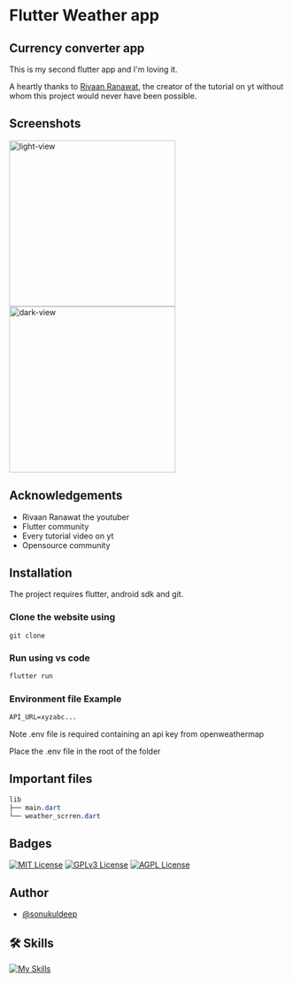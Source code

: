 # Flutter Weather app

## Currency converter app

This is my second flutter app and I'm loving it.

A heartly thanks to [Rivaan Ranawat](https://www.youtube.com/watch?v=CzRQ9mnmh44), the creator of the tutorial on yt without whom this project would never have been possible.

## Screenshots
<img src="https://github.com/sonukuldeep/flutterr-weather-app/assets/57728165/6dd3849c-5ca3-4623-a858-983ddcb5fd2e" alt="light-view" width="300px"/>

<img src="https://github.com/sonukuldeep/flutterr-weather-app/assets/57728165/4c1ae39d-28e6-4cc7-9395-3c9c73e597fd" alt="dark-view" width="300px"/>

## Acknowledgements

 - Rivaan Ranawat the youtuber
 - Flutter community
 - Every tutorial video on yt
 - Opensource community


## Installation

The project requires flutter, android sdk and git.

### Clone the website using
```npm
git clone 
```

### Run using vs code 
```js
flutter run
```

### Environment file Example
```txt
API_URL=xyzabc...
```
Note .env file is required containing an api key from openweathermap

Place the .env file in the root of the folder

## Important files
```css
lib
├── main.dart
└── weather_scrren.dart
```

## Badges

[![MIT License](https://img.shields.io/badge/License-MIT-green.svg)](https://choosealicense.com/licenses/mit/) 
[![GPLv3 License](https://img.shields.io/badge/License-GPL%20v3-yellow.svg)](https://opensource.org/licenses/)
[![AGPL License](https://img.shields.io/badge/license-AGPL-blue.svg)](http://www.gnu.org/licenses/agpl-3.0)


## Author
- [@sonukuldeep](https://www.github.com/sonukuldeep)


## 🛠 Skills

[![My Skills](https://skillicons.dev/icons?i=js,ts,html,css,tailwind,sass,nodejs,react,nextjs,svelte,vue,flask,rust,python,php,solidity,mongodb,mysql,prisma,figma,threejs,unity,godot,dart,flutter)](https://github.com/sonukuldeep)
